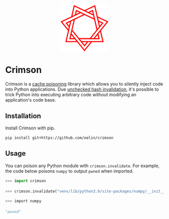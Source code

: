 <p align="center">
    <img src="https://github.com/oelin/crimson/blob/main/images/crimson.svg" width="30%">
</p>

# Crimson

Crimson is a [cache poisoning](https://en.wikipedia.org/wiki/Cache_poisoning) library which allows you to silently inject code into Python applications. Due [unchecked hash invalidation](https://docs.python.org/3.9/library/py_compile.html#py_compile.PycInvalidationMode.UNCHECKED_HASH), it's possible to trick Python into executing arbitrary code without modifying an application's code base.


## Installation 

Install Crimson with pip.

```sh 
pip install git+https://github.com/oelin/crimson 
``` 


## Usage

You can poison any Python module with `crimson.invalidate`. For example, the code below poisons `numpy` to output `pwned` when imported.

```py 
>>> import crimson

>>> crimson.invalidate("venv/lib/python3.9/site-packages/numpy/__init__.py", "print("pwned")") 
``` 

```py 
>>> import numpy 

"pwned" 
``` 
